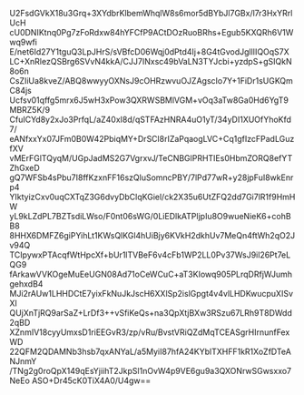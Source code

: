U2FsdGVkX18u3Grq+3XYdbrKlbemWhqlW8s6mor5dBYbJl7GBx/l7r3HxYRrlUcH
cU0DNIKtnq0Pg7zFoRdxw84hYFCfP9ACtDOzRuoBRhs+Egub5KXQRh6V1Wwq9wfi
E/net6Id27Y1tguQ3LpJHrS/sVBfcD06Wqj0dPtd4Ij+8G4tGvodJgllIIQOqS7X
LC+XnRlezQSBrg6SVvN4kkA/CJJ7INxsc49bVaLN3TYJcbi+yzdpS+gSIQkN8o6n
CsZIiUa8kveZ/ABQ8wwyyOXNsJ9cOHRzwvuOJZAgscIo7Y+1FiDr1sUGKQmC84js
Ucfsv01qffg5mrx6J5wH3xPow3QXRWSBMlVGM+vOq3aTw8Ga0Hd6YgT9MBRZ5K/9
CfuICYd8y2xJo3PrfqL/aZ40xI8d/qSTFAzHNRA4uO1yT/34yDI1XUOfYhoKfd7/
eANfxxYx07JFm0B0W42PbiqMY+DrSCl8rIZaPqaogLVC+Cq1gfIzcFPadLGuzfXV
vMErFGlTQyqM/UGpJadMS2G7VgrxvJ/TeCNBGlPRHTIEs0HbmZORQ8efYTZhGxeD
gQ7WFSb4sPbu7I8ffKzxnFF16szQluSomncPBY/7lPd77wR+y28jpFuI8wkEnrp4
YIktyizCxv0uqCXTqZ3G6dvyDbClqKGiel/ck2X35u6UtZFQ2dd7Gi7lR1f9HmHW
yL9kLZdPL7BZTsdiLWso/F0nt06sWG/0LiEDlkATPljpIu8O9wueNieK6+cohBB8
8HHX6DMFZ6giPYihLt1KWsQlKGl4hUiBjy6KVkH2dkhUv7MeQn4ftWh2qO2Jv94Q
TCIpywxPTAcqfWtHpcXf+bUr1lTVBeF6v4cFb1WP2LL0Pv37WsJ9il26Pt7eLQG9
fArkawVVKOgeMuEeUGN08Ad71oCeWCuC+aT3KIowq905PLrqDRfjWJumhgehxdB4
MJi2rAUw1LHHDCtE7yixFkNuJkJscH6XXlSp2islGpgt4v4vlLHDKwucpuXISvXI
QUjXnTjRQ9arSaZ+LrDf3++vSfiKeQs+na3QpXtjBXw3RSzu67LRh9T8DWdd2qBD
XZnmIV18cyyUmxsD1riEEGvR3/zp/vRu/BvstVRiQZdMqTCEASgrHIrnunfFexWD
22QFM2QDAMNb3hsb7qxANYaL/a5MyiI87hfA24KYblTXHFF1kR1XoZfDTeANJnmY
/TNg2g0roQpX149qEsYjiihT2JkpSl1nOvW4p9VE6gu9a3QXONrwSGwsxxo7NeEo
ASO+Dr45cK0TiX4A0/U4gw==
